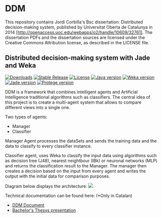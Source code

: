 # DDM

This repository contains Jordi Corbilla's Bsc dissertation: Distributed decision-making system, published by Universitat Oberta de Catalunya in 2014 [http://openaccess.uoc.edu/webapps/o2/handle/10609/32761]. The dissertation PDFs and the dissertation sources are licensed under the Creative Commons Attribution license, as described in the LICENSE file.

## Distributed decision-making system with Jade and Weka

[![Downloads](https://img.shields.io/badge/downloads-100-blue.svg)](https://app.box.com/s/q55d26162yrmsviu9259) [![Stable Release](https://img.shields.io/badge/version-1.0-blue.svg)](https://app.box.com/s/q55d26162yrmsviu9259) [![License](https://img.shields.io/badge/license-MIT-blue.svg)](https://app.box.com/s/q55d26162yrmsviu9259) [![Java version](https://img.shields.io/badge/java-7-red.svg)](https://app.box.com/s/q55d26162yrmsviu9259) [![Weka version](https://img.shields.io/badge/weka-v3.7.10-red.svg)](https://app.box.com/s/q55d26162yrmsviu9259) [![Jade version](https://img.shields.io/badge/jade-v4.3.1-red.svg)](https://app.box.com/s/q55d26162yrmsviu9259) [![Protege version](https://img.shields.io/badge/protege-v3.4.5-red.svg)](https://app.box.com/s/q55d26162yrmsviu9259)

DDM is a framework that combines intelligent agents and Artificial Intelligence traditional algorithms such as classifiers. The central idea of this project is to create a multi-agent system that allows to compare different views into a single one.

Two types of agents:
 - Manager
 - Classifier

Manager Agent processes the dataSets and sends the training data and the data to classify to every classifier instance.

Classifier agent, uses Weka to classify the input data using algorithms such as decision tree (J48), nearest neightbour (IBk) or neuronal networks (MLP) and returns the classification result to the Manager. The manager then creates a decision based on the input from every agent and writes the output with the initial data for comparison purposes.

Diagram below displays the architecture:
![](https://raw.github.com/JordiCorbilla/DDM/master/images/diagram.png)

Technical documentation can be found here: (*Only in Catalan)
  - [DDM Document](http://openaccess.uoc.edu/webapps/o2/bitstream/10609/32761/6/u1032608TFG0614mem%c3%b2ria.pdf)
  - [Bachelor's Thesys presentation](http://openaccess.uoc.edu/webapps/o2/handle/10609/32761)

